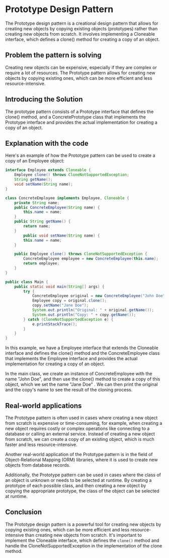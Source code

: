 # **Prototype Design Pattern**
The Prototype design pattern is a creational design pattern that allows for creating new objects by copying existing objects (prototypes) rather than creating new objects from scratch. It involves implementing a Cloneable interface, which defines a clone() method for creating a copy of an object.

## **Problem the pattern is solving**
Creating new objects can be expensive, especially if they are complex or require a lot of resources. The Prototype pattern allows for creating new objects by copying existing ones, which can be more efficient and less resource-intensive.

## **Introducing the Solution**
The prototype pattern consists of a Prototype interface that defines the clone() method, and a ConcretePrototype class that implements the Prototype interface and provides the actual implementation for creating a copy of an object.

## **Explanation with the code**
Here's an example of how the Prototype pattern can be used to create a copy of an Employee object:
```java
interface Employee extends Cloneable {
    Employee clone() throws CloneNotSupportedException;
    String getName();
    void setName(String name);
}

class ConcreteEmployee implements Employee, Cloneable {
    private String name;
    public ConcreteEmployee(String name) {
        this.name = name;
    }
    public String getName() {
        return name;
    }
        public void setName(String name) {
        this.name = name;
    }

    public Employee clone() throws CloneNotSupportedException {
        ConcreteEmployee employee = new ConcreteEmployee(this.name);
        return employee;
    }
}

public class Main {
    public static void main(String[] args) {
        try {
            ConcreteEmployee original = new ConcreteEmployee("John Doe");
            Employee copy = original.clone();
            copy.setName("Jane Doe");
            System.out.println("Original: " + original.getName());
            System.out.println("Copy: " + copy.getName());
        } catch (CloneNotSupportedException e) {
            e.printStackTrace();
        }
    }
}
```
In this example, we have a Employee interface that extends the Cloneable interface and defines the clone() method and the ConcreteEmployee class that implements the Employee interface and provides the actual implementation for creating a copy of an object.

In the main class, we create an instance of ConcreteEmployee with the name "John Doe", and then use the clone() method to create a copy of this object, which we set the name "Jane Doe" . We can then print the original and the copy's name to see the result of the cloning process.

## **Real-world applications**
The Prototype pattern is often used in cases where creating a new object from scratch is expensive or time-consuming, for example, when creating a new object requires costly or complex operations like connecting to a database or calling an external service. Instead of creating a new object from scratch, we can create a copy of an existing object, which is much faster and less resource-intensive.

Another real-world application of the Prototype pattern is in the field of Object-Relational Mapping (ORM) libraries, where it is used to create new objects from database records.

Additionally, the Prototype pattern can be used in cases where the class of an object is unknown or needs to be selected at runtime. By creating a prototype of each possible class, and then creating a new object by copying the appropriate prototype, the class of the object can be selected at runtime.

## **Conclusion**
The Prototype design pattern is a powerful tool for creating new objects by copying existing ones, which can be more efficient and less resource-intensive than creating new objects from scratch. It's important to implement the Cloneable interface, which defines the `clone()` method and handle the CloneNotSupportedException in the implementation of the clone method.